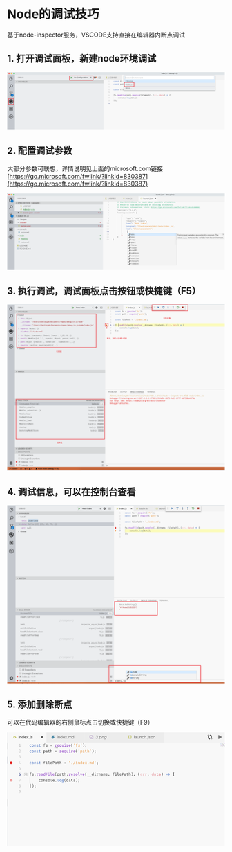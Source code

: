 # Node的调试技巧

基于node-inspector服务，VSCODE支持直接在编辑器内断点调试

## 1. 打开调试面板，新建node环境调试

![新建node环境调试](./../_images/node/1.png)

## 2. 配置调试参数

大部分参数可联想，详情说明见上面的microsoft.com链接[https://go.microsoft.com/fwlink/?linkid=830387](https://go.microsoft.com/fwlink/?linkid=830387)

![配置调试参数](./../_images/node/2.png)

## 3. 执行调试，调试面板点击按钮或快捷键（F5）

![调试界面](./../_images/node/3.png)

## 4. 调试信息，可以在控制台查看

![调试控制台](./../_images/node/4.png)

## 5. 添加删除断点

可以在代码编辑器的右侧鼠标点击切换或快捷键（F9）

![断点](./../_images/node/5.png)
